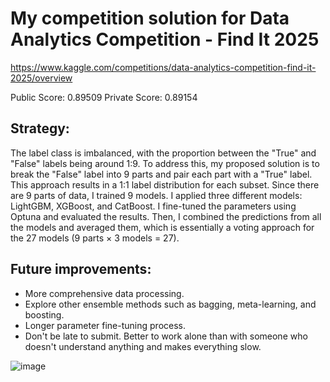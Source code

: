 # My competition solution for Data Analytics Competition - Find It 2025
https://www.kaggle.com/competitions/data-analytics-competition-find-it-2025/overview

Public Score: 0.89509
Private Score: 0.89154

## Strategy:
The label class is imbalanced, with the proportion between the "True" and "False" labels being around 1:9. To address this, my proposed solution is to break the "False" label into 9 parts and pair each part with a "True" label. This approach results in a 1:1 label distribution for each subset. Since there are 9 parts of data, I trained 9 models.
I applied three different models: LightGBM, XGBoost, and CatBoost. I fine-tuned the parameters using Optuna and evaluated the results. Then, I combined the predictions from all the models and averaged them, which is essentially a voting approach for the 27 models (9 parts × 3 models = 27).

## Future improvements:
- More comprehensive data processing.
- Explore other ensemble methods such as bagging, meta-learning, and boosting.
- Longer parameter fine-tuning process.
- Don't be late to submit. Better to work alone than with someone who doesn't understand anything and makes everything slow.

![image](https://github.com/user-attachments/assets/1488bb60-bb07-464e-8d01-d38e61364130)

